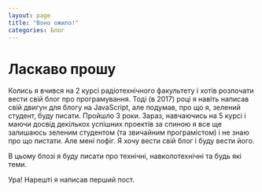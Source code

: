 ```yaml
---
layout: page
title: "Воно ожило!"
categories: Блог
---
```


# Ласкаво прошу

Колись я вчився на 2 курсі радіотехнічного факультету і хотів розпочати вести свій блог про програмування. Тоді (в 2017) році я навіть написав свій двигун для блогу на JavaScript, але подумав, про що я, зелений студент, буду писати. Пройшло 3 роки. Зараз, навчаючись на 5 курсі і маючи досвід декількох успішних проектів за спиною я все ще залишаюсь зеленим студентом (та звичайним програмістом) і не знаю про що пистати. Але мені пофіг. Я хочу вести свій блог і буду вести його. 

В цьому блозі я буду писати про технічні, навколотехнічні та будь які теми.

Ура! Нарешті я написав перший пост. 